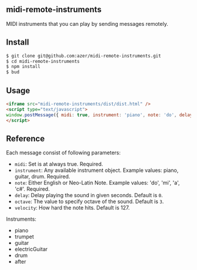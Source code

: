 ## midi-remote-instruments

MIDI instruments that you can play by sending messages remotely.

## Install

```bash
$ git clone git@github.com:azer/midi-remote-instruments.git
$ cd midi-remote-instruments
$ npm install
$ bud
```

## Usage

```html
<iframe src="midi-remote-instruments/dist/dist.html" />
<script type="text/javascript">
window.postMessage({ midi: true, instrument: 'piano', note: 'do', delay: 0.5, octave: 3 })
</script>
```

## Reference

Each message consist of following parameters:

* `midi`: Set is at always true. Required.
* `instrument`: Any available instrument object. Example values: piano, guitar, drum. Required.
* `note`: Either English or Neo-Latin Note. Example values: 'do', 'mi', 'a', 'c#'. Required.
* `delay`: Delay playing the sound in given seconds. Default is `0`. 
* `octave`: The value to specify octave of the sound. Default is `3`.
* `velocity`: How hard the note hits. Default is 127.

Instruments:

* piano
* trumpet
* guitar
* electricGuitar
* drum
* after

